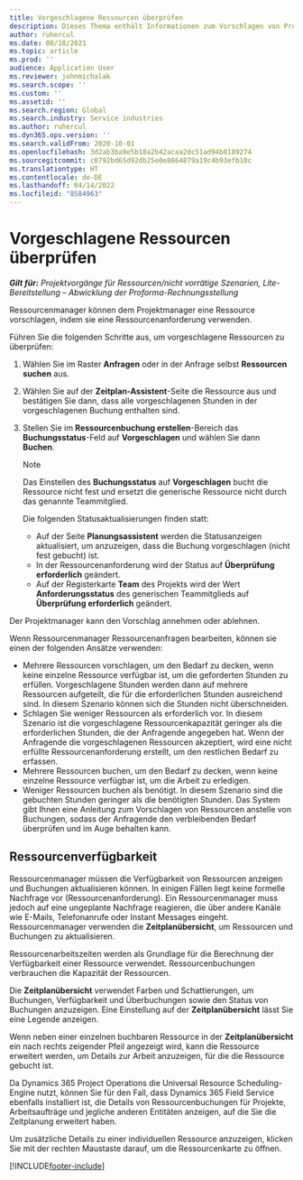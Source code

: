 ```yaml
---
title: Vorgeschlagene Ressourcen überprüfen
description: Dieses Thema enthält Informationen zum Vorschlagen von Projektressourcen.
author: ruhercul
ms.date: 08/18/2021
ms.topic: article
ms.prod: ''
audience: Application User
ms.reviewer: johnmichalak
ms.search.scope: ''
ms.custom: ''
ms.assetid: ''
ms.search.region: Global
ms.search.industry: Service industries
ms.author: ruhercul
ms.dyn365.ops.version: ''
ms.search.validFrom: 2020-10-01
ms.openlocfilehash: 3d2ab3ba9e5b18a2b42acaa2dc51ad94b8189274
ms.sourcegitcommit: c0792bd65d92db25e0e8864879a19c4b93efb10c
ms.translationtype: HT
ms.contentlocale: de-DE
ms.lasthandoff: 04/14/2022
ms.locfileid: "8584963"
---
```

# <a name="review-proposed-resources"></a>Vorgeschlagene Ressourcen überprüfen

_**Gilt für:** Projektvorgänge für Ressourcen/nicht vorrätige Szenarien, Lite-Bereitstellung – Abwicklung der Proforma-Rechnungsstellung_

Ressourcenmanager können dem Projektmanager eine Ressource vorschlagen, indem sie eine Ressourcenanforderung verwenden.

Führen Sie die folgenden Schritte aus, um vorgeschlagene Ressourcen zu überprüfen:

1. Wählen Sie im Raster **Anfragen** oder in der Anfrage selbst **Ressourcen suchen** aus.
2. Wählen Sie auf der **Zeitplan-Assistent**-Seite die Ressource aus und bestätigen Sie dann, dass alle vorgeschlagenen Stunden in der vorgeschlagenen Buchung enthalten sind.
3. Stellen Sie im **Ressourcenbuchung erstellen**-Bereich das **Buchungsstatus**-Feld auf **Vorgeschlagen** und wählen Sie dann **Buchen**.

    > [!NOTE]
    > Das Einstellen des **Buchungsstatus** auf **Vorgeschlagen** bucht die Ressource nicht fest und ersetzt die generische Ressource nicht durch das genannte Teammitglied.

    Die folgenden Statusaktualisierungen finden statt:

    - Auf der Seite **Planungsassistent** werden die Statusanzeigen aktualisiert, um anzuzeigen, dass die Buchung vorgeschlagen (nicht fest gebucht) ist.
    - In der Ressourcenanforderung wird der Status auf **Überprüfung erforderlich** geändert.
    - Auf der Registerkarte **Team** des Projekts wird der Wert **Anforderungsstatus** des generischen Teammitglieds auf **Überprüfung erforderlich** geändert.

Der Projektmanager kann den Vorschlag annehmen oder ablehnen.

Wenn Ressourcenmanager Ressourcenanfragen bearbeiten, können sie einen der folgenden Ansätze verwenden:

- Mehrere Ressourcen vorschlagen, um den Bedarf zu decken, wenn keine einzelne Ressource verfügbar ist, um die geforderten Stunden zu erfüllen. Vorgeschlagene Stunden werden dann auf mehrere Ressourcen aufgeteilt, die für die erforderlichen Stunden ausreichend sind. In diesem Szenario können sich die Stunden nicht überschneiden.
- Schlagen Sie weniger Ressourcen als erforderlich vor. In diesem Szenario ist die vorgeschlagene Ressourcenkapazität geringer als die erforderlichen Stunden, die der Anfragende angegeben hat. Wenn der Anfragende die vorgeschlagenen Ressourcen akzeptiert, wird eine nicht erfüllte Ressourcenanforderung erstellt, um den restlichen Bedarf zu erfassen.
- Mehrere Ressourcen buchen, um den Bedarf zu decken, wenn keine einzelne Ressource verfügbar ist, um die Arbeit zu erledigen.
- Weniger Ressourcen buchen als benötigt. In diesem Szenario sind die gebuchten Stunden geringer als die benötigten Stunden. Das System gibt Ihnen eine Anleitung zum Vorschlagen von Ressourcen anstelle von Buchungen, sodass der Anfragende den verbleibenden Bedarf überprüfen und im Auge behalten kann.

## <a name="resource-availability"></a>Ressourcenverfügbarkeit

Ressourcenmanager müssen die Verfügbarkeit von Ressourcen anzeigen und Buchungen aktualisieren können. In einigen Fällen liegt keine formelle Nachfrage vor (Ressourcenanforderung). Ein Ressourcenmanager muss jedoch auf eine ungeplante Nachfrage reagieren, die über andere Kanäle wie E-Mails, Telefonanrufe oder Instant Messages eingeht. Ressourcenmanager verwenden die **Zeitplanübersicht**, um Ressourcen und Buchungen zu aktualisieren.

Ressourcenarbeitszeiten werden als Grundlage für die Berechnung der Verfügbarkeit einer Ressource verwendet. Ressourcenbuchungen verbrauchen die Kapazität der Ressourcen.

Die **Zeitplanübersicht** verwendet Farben und Schattierungen, um Buchungen, Verfügbarkeit und Überbuchungen sowie den Status von Buchungen anzuzeigen. Eine Einstellung auf der **Zeitplanübersicht** lässt Sie eine Legende anzeigen.

Wenn neben einer einzelnen buchbaren Ressource in der **Zeitplanübersicht** ein nach rechts zeigender Pfeil angezeigt wird, kann die Ressource erweitert werden, um Details zur Arbeit anzuzeigen, für die die Ressource gebucht ist.

Da Dynamics 365 Project Operations die Universal Resource Scheduling-Engine nutzt, können Sie für den Fall, dass Dynamics 365 Field Service ebenfalls installiert ist, die Details von Ressourcenbuchungen für Projekte, Arbeitsaufträge und jegliche anderen Entitäten anzeigen, auf die Sie die Zeitplanung erweitert haben.

Um zusätzliche Details zu einer individuellen Ressource anzuzeigen, klicken Sie mit der rechten Maustaste darauf, um die Ressourcenkarte zu öffnen.



[!INCLUDE[footer-include](../includes/footer-banner.md)]
